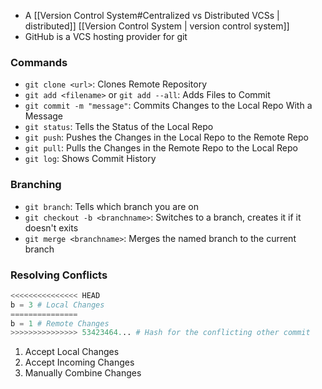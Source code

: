 - A [[Version Control System#Centralized vs Distributed VCSs | distributed]] [[Version Control System | version control system]] 
- GitHub is a VCS hosting provider for git

### Commands
- `git clone <url>`: Clones Remote Repository
- `git add <filename>` or `git add --all`: Adds Files to Commit
- `git commit -m "message"`: Commits Changes to the Local Repo With a Message
- `git status`: Tells the Status of the Local Repo
- `git push`: Pushes the Changes in the Local Repo to the Remote Repo
- `git pull`: Pulls the Changes in the Remote Repo to the Local Repo
- `git log`: Shows Commit History

### Branching
- `git branch`: Tells which branch you are on
- `git checkout -b <branchname>`: Switches to a branch, creates it if it doesn't exits
- `git merge <branchname>`: Merges the named branch to the current branch

### Resolving Conflicts
```python
<<<<<<<<<<<<<<< HEAD
b = 3 # Local Changes
===============
b = 1 # Remote Changes
>>>>>>>>>>>>>>> 53423464... # Hash for the conflicting other commit
```
1. Accept Local Changes
2. Accept Incoming Changes
3. Manually Combine Changes
